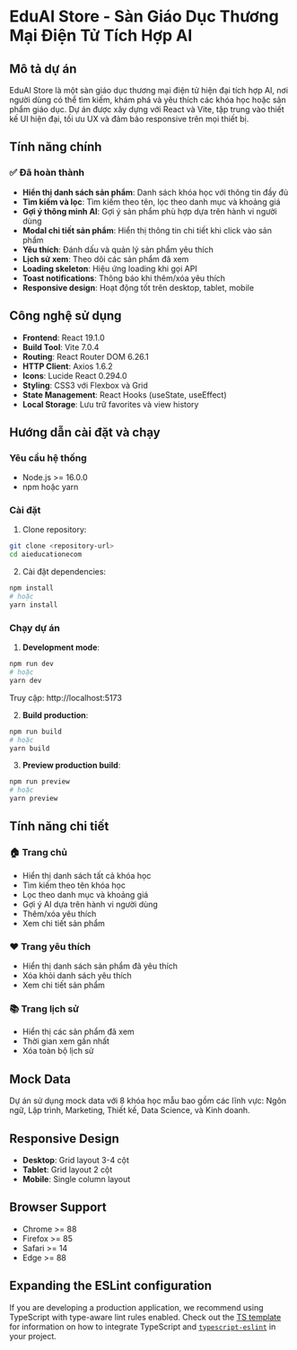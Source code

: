 # EduAI Store - Sàn Giáo Dục Thương Mại Điện Tử Tích Hợp AI

## Mô tả dự án

EduAI Store là một sàn giáo dục thương mại điện tử hiện đại tích hợp AI, nơi người dùng có thể tìm kiếm, khám phá và yêu thích các khóa học hoặc sản phẩm giáo dục. Dự án được xây dựng với React và Vite, tập trung vào thiết kế UI hiện đại, tối ưu UX và đảm bảo responsive trên mọi thiết bị.

## Tính năng chính

### ✅ Đã hoàn thành
- **Hiển thị danh sách sản phẩm**: Danh sách khóa học với thông tin đầy đủ
- **Tìm kiếm và lọc**: Tìm kiếm theo tên, lọc theo danh mục và khoảng giá
- **Gợi ý thông minh AI**: Gợi ý sản phẩm phù hợp dựa trên hành vi người dùng
- **Modal chi tiết sản phẩm**: Hiển thị thông tin chi tiết khi click vào sản phẩm
- **Yêu thích**: Đánh dấu và quản lý sản phẩm yêu thích
- **Lịch sử xem**: Theo dõi các sản phẩm đã xem
- **Loading skeleton**: Hiệu ứng loading khi gọi API
- **Toast notifications**: Thông báo khi thêm/xóa yêu thích
- **Responsive design**: Hoạt động tốt trên desktop, tablet, mobile

## Công nghệ sử dụng

- **Frontend**: React 19.1.0
- **Build Tool**: Vite 7.0.4
- **Routing**: React Router DOM 6.26.1
- **HTTP Client**: Axios 1.6.2
- **Icons**: Lucide React 0.294.0
- **Styling**: CSS3 với Flexbox và Grid
- **State Management**: React Hooks (useState, useEffect)
- **Local Storage**: Lưu trữ favorites và view history

## Hướng dẫn cài đặt và chạy

### Yêu cầu hệ thống
- Node.js >= 16.0.0
- npm hoặc yarn

### Cài đặt

1. Clone repository:
```bash
git clone <repository-url>
cd aieducationecom
```

2. Cài đặt dependencies:
```bash
npm install
# hoặc
yarn install
```

### Chạy dự án

1. **Development mode**:
```bash
npm run dev
# hoặc
yarn dev
```
Truy cập: http://localhost:5173

2. **Build production**:
```bash
npm run build
# hoặc
yarn build
```

3. **Preview production build**:
```bash
npm run preview
# hoặc
yarn preview
```

## Tính năng chi tiết

### 🏠 Trang chủ
- Hiển thị danh sách tất cả khóa học
- Tìm kiếm theo tên khóa học
- Lọc theo danh mục và khoảng giá
- Gợi ý AI dựa trên hành vi người dùng
- Thêm/xóa yêu thích
- Xem chi tiết sản phẩm

### ❤️ Trang yêu thích
- Hiển thị danh sách sản phẩm đã yêu thích
- Xóa khỏi danh sách yêu thích
- Xem chi tiết sản phẩm

### 📚 Trang lịch sử
- Hiển thị các sản phẩm đã xem
- Thời gian xem gần nhất
- Xóa toàn bộ lịch sử

## Mock Data

Dự án sử dụng mock data với 8 khóa học mẫu bao gồm các lĩnh vực: Ngôn ngữ, Lập trình, Marketing, Thiết kế, Data Science, và Kinh doanh.

## Responsive Design

- **Desktop**: Grid layout 3-4 cột
- **Tablet**: Grid layout 2 cột  
- **Mobile**: Single column layout

## Browser Support

- Chrome >= 88
- Firefox >= 85
- Safari >= 14
- Edge >= 88

## Expanding the ESLint configuration

If you are developing a production application, we recommend using TypeScript with type-aware lint rules enabled. Check out the [TS template](https://github.com/vitejs/vite/tree/main/packages/create-vite/template-react-ts) for information on how to integrate TypeScript and [`typescript-eslint`](https://typescript-eslint.io) in your project.
